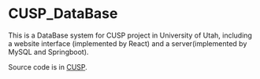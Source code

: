 # CUSP_DataBase

This is a DataBase system for CUSP project in University of Utah, including a website interface (implemented by React) and a server(implemented by MySQL and Springboot).

Source code is in [CUSP](https://github.com/slclei/CUSP_DataBase/tree/main/CUSP_DB).

